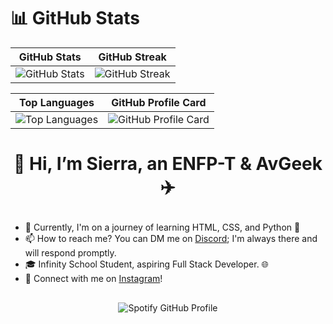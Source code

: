 # 📊 GitHub Stats
| GitHub Stats | GitHub Streak |
|--------------|---------------|
| ![GitHub Stats](https://github-readme-stats.vercel.app/api?username=LSierra1&theme=radical&hide_border=false&include_all_commits=true&count_private=true) | ![GitHub Streak](https://github-readme-streak-stats.herokuapp.com/?user=LSierra1&theme=radical&hide_border=false) |

| Top Languages | GitHub Profile Card |
|---------------|---------------------|
| ![Top Languages](https://github-readme-stats.vercel.app/api/top-langs/?username=LSierra1&theme=radical&hide_border=false&include_all_commits=true&count_private=true&layout=compact) | ![GitHub Profile Card](http://github-profile-summary-cards.vercel.app/api/cards/profile-details?username=LSierra1&theme=radical) |

# <p align="center">👋 Hi, I’m Sierra, an ENFP-T & AvGeek ✈️ </p>

- 🌱 Currently, I'm on a journey of learning HTML, CSS, and Python 🚀
- 📫 How to reach me? You can DM me on [Discord](https://discordapp.com/users/916018769342648330); I'm always there and will respond promptly.
- 🎓 Infinity School Student, aspiring Full Stack Developer. 🌐
- 🔗 Connect with me on [Instagram](https://www.instagram.com/sierra.for/)!

##

<p align="center">
    <img src="https://spotify-github-profile.vercel.app/api/view.svg?uid=3163eqbhk34w56axibxhtwbk7jf4&cover_image=true&theme=default&show_offline=true&background_color=000000&interchange=true&bar_color=4d9aff&bar_color_cover=true" alt="Spotify GitHub Profile">
</p>
